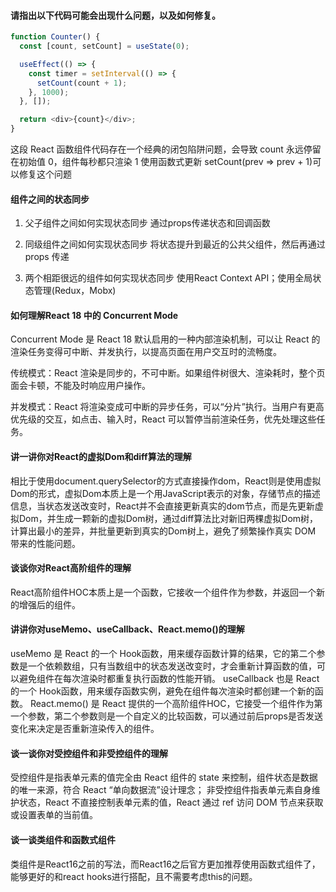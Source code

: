 #### 请指出以下代码可能会出现什么问题，以及如何修复。

```javascript
function Counter() {
  const [count, setCount] = useState(0);

  useEffect(() => {
    const timer = setInterval(() => {
      setCount(count + 1);
    }, 1000);
  }, []);

  return <div>{count}</div>;
}
```

这段 React 函数组件代码存在一个经典的闭包陷阱问题，会导致 count 永远停留在初始值 0，组件每秒都只渲染 1
使用函数式更新 setCount(prev => prev + 1)可以修复这个问题

#### 组件之间的状态同步
1. 父子组件之间如何实现状态同步
通过props传递状态和回调函数

2. 同级组件之间如何实现状态同步
将状态提升到最近的公共父组件，然后再通过 props 传递

3. 两个相距很远的组件如何实现状态同步
使用React Context API；使用全局状态管理(Redux，Mobx)

#### 如何理解React 18 中的 Concurrent Mode
Concurrent Mode 是 React 18 默认启用的一种内部渲染机制，可以让 React 的渲染任务变得可中断、并发执行，以提高页面在用户交互时的流畅度。

传统模式：React 渲染是同步的，不可中断。如果组件树很大、渲染耗时，整个页面会卡顿，不能及时响应用户操作。

并发模式：React 将渲染变成可中断的异步任务，可以“分片”执行。当用户有更高优先级的交互，如点击、输入时，React 可以暂停当前渲染任务，优先处理这些任务。

#### 讲一讲你对React的虚拟Dom和diff算法的理解

相比于使用document.querySelector的方式直接操作dom，React则是使用虚拟Dom的形式，虚拟Dom本质上是一个用JavaScript表示的对象，存储节点的描述信息，当状态发送改变时，React并不会直接更新真实的dom节点，而是先更新虚拟Dom，并生成一颗新的虚拟Dom树，通过diff算法比对新旧两棵虚拟Dom树，计算出最小的差异，并批量更新到真实的Dom树上，避免了频繁操作真实 DOM 带来的性能问题。

#### 谈谈你对React高阶组件的理解

React高阶组件HOC本质上是一个函数，它接收一个组件作为参数，并返回一个新的增强后的组件。

#### 讲讲你对useMemo、useCallback、React.memo()的理解

useMemo 是 React 的一个 Hook函数，用来缓存函数计算的结果，它的第二个参数是一个依赖数组，只有当数组中的状态发送改变时，才会重新计算函数的值，可以避免组件在每次渲染时都重复执行函数的性能开销。
useCallback 也是 React 的一个 Hook函数，用来缓存函数实例，避免在组件每次渲染时都创建一个新的函数。
React.memo() 是 React 提供的一个高阶组件HOC，它接受一个组件作为第一个参数，第二个参数则是一个自定义的比较函数，可以通过前后props是否发送变化来决定是否重新渲染传入的组件。

#### 谈一谈你对受控组件和非受控组件的理解

受控组件是指表单元素的值完全由 React 组件的 state 来控制，组件状态是数据的唯一来源，符合 React “单向数据流”设计理念；
非受控组件指表单元素自身维护状态，React 不直接控制表单元素的值，React 通过 ref 访问 DOM 节点来获取或设置表单的当前值。

#### 谈一谈类组件和函数式组件

类组件是React16之前的写法，而React16之后官方更加推荐使用函数式组件了，能够更好的和react hooks进行搭配，且不需要考虑this的问题。
